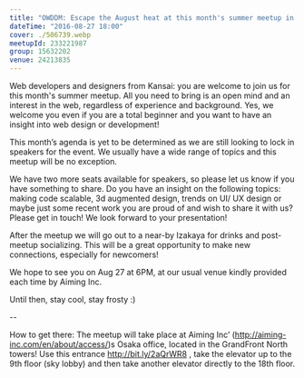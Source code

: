```yaml
---
title: "OWDDM: Escape the August heat at this month's summer meetup in Osaka"
dateTime: "2016-08-27 18:00"
cover: ./506739.webp
meetupId: 233221987
group: 15632202
venue: 24213835
---
```


Web developers and designers from Kansai: you are welcome to join us for this month's summer meetup. All you need to bring is an open mind and an interest in the web, regardless of experience and background. Yes, we welcome you even if you are a total beginner and you want to have an insight into web design or development!

This month’s agenda is yet to be determined as we are still looking to lock in speakers for the event. We usually have a wide range of topics and this meetup will be no exception.

We have two more seats available for speakers, so please let us know if you have something to share. Do you have an insight on the following topics: making code scalable, 3d augmented design, trends on UI/ UX design or maybe just some recent work you are proud of and wish to share it with us? Please get in touch! We look forward to your presentation!

After the meetup we will go out to a near-by Izakaya for drinks and post-meetup socializing. This will be a great opportunity to make new connections, especially for newcomers!

We hope to see you on Aug 27 at 6PM, at our usual venue kindly provided each time by Aiming Inc.

Until then, stay cool, stay frosty :)

--

How to get there: The meetup will take place at Aiming Inc’ (http://aiming-inc.com/en/about/access/)s Osaka office, located in the GrandFront North towers! Use this entrance http://bit.ly/2aQrWR8 , take the elevator up to the 9th floor (sky lobby) and then take another elevator directly to the 18th floor.
